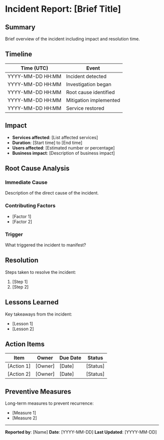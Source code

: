 # Incident Report: [Brief Title]

## Summary
Brief overview of the incident including impact and resolution time.

## Timeline
| Time (UTC) | Event |
|------------|-------|
| YYYY-MM-DD HH:MM | Incident detected |
| YYYY-MM-DD HH:MM | Investigation began |
| YYYY-MM-DD HH:MM | Root cause identified |
| YYYY-MM-DD HH:MM | Mitigation implemented |
| YYYY-MM-DD HH:MM | Service restored |

## Impact
- **Services affected**: [List affected services]
- **Duration**: [Start time] to [End time]
- **Users affected**: [Estimated number or percentage]
- **Business impact**: [Description of business impact]

## Root Cause Analysis
### Immediate Cause
Description of the direct cause of the incident.

### Contributing Factors
- [Factor 1]
- [Factor 2]

### Trigger
What triggered the incident to manifest?

## Resolution
Steps taken to resolve the incident:
1. [Step 1]
2. [Step 2]

## Lessons Learned
Key takeaways from the incident:
- [Lesson 1]
- [Lesson 2]

## Action Items
| Item | Owner | Due Date | Status |
|------|-------|----------|--------|
| [Action 1] | [Owner] | [Date] | [Status] |
| [Action 2] | [Owner] | [Date] | [Status] |

## Preventive Measures
Long-term measures to prevent recurrence:
- [Measure 1]
- [Measure 2]

---
**Reported by**: [Name]
**Date**: [YYYY-MM-DD]
**Last Updated**: [YYYY-MM-DD]